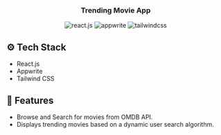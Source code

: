  <h3 align="center">Trending Movie App</h3>

<div align="center">
  <div>
    <img src="https://img.shields.io/badge/-React_JS-black?style=for-the-badge&logoColor=white&logo=react&color=61DAFB" alt="react.js" />
    <img src="https://img.shields.io/badge/-Appwrite-black?style=for-the-badge&logoColor=white&logo=appwrite&color=FD366E" alt="appwrite" />
    <img src="https://img.shields.io/badge/-Tailwind_CSS-black?style=for-the-badge&logoColor=white&logo=tailwindcss&color=06B6D4" alt="tailwindcss" />
  </div>
</div>

## <a name="tech-stack">⚙️ Tech Stack</a>

- React.js
- Appwrite
- Tailwind CSS

## <a name="features">🚀 Features</a>

- Browse and Search for movies from OMDB API.
- Displays trending movies based on a dynamic user search algorithm.

